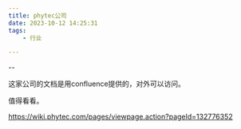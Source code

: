 ```yaml
---
title: phytec公司
date: 2023-10-12 14:25:31
tags:
	- 行业

---
```


--

这家公司的文档是用confluence提供的，对外可以访问。

值得看看。

https://wiki.phytec.com/pages/viewpage.action?pageId=132776352

